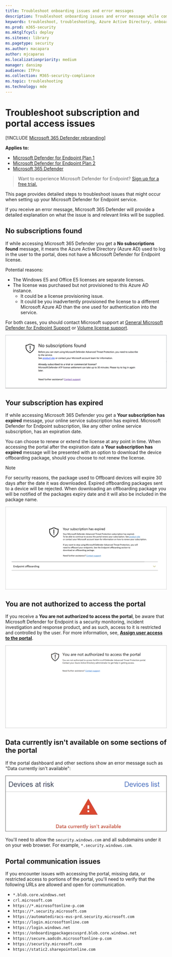 ```yaml
---
title: Troubleshoot onboarding issues and error messages
description: Troubleshoot onboarding issues and error message while completing setup of Microsoft Defender for Endpoint.
keywords: troubleshoot, troubleshooting, Azure Active Directory, onboarding, error message, error messages, microsoft defender for endpoint
ms.prod: m365-security
ms.mktglfcycl: deploy
ms.sitesec: library
ms.pagetype: security
ms.author: macapara
author: mjcaparas
ms.localizationpriority: medium
manager: dansimp
audience: ITPro
ms.collection: M365-security-compliance
ms.topic: troubleshooting
ms.technology: mde
---
```


# Troubleshoot subscription and portal access issues

[!INCLUDE [Microsoft 365 Defender rebranding](../../includes/microsoft-defender.md)]

**Applies to:**

- [Microsoft Defender for Endpoint Plan 1](https://go.microsoft.com/fwlink/p/?linkid=2154037)
- [Microsoft Defender for Endpoint Plan 2](https://go.microsoft.com/fwlink/p/?linkid=2154037)
- [Microsoft 365 Defender](https://go.microsoft.com/fwlink/?linkid=2118804)

> Want to experience Microsoft Defender for Endpoint? [Sign up for a free trial.](https://signup.microsoft.com/create-account/signup?products=7f379fee-c4f9-4278-b0a1-e4c8c2fcdf7e&ru=https://aka.ms/MDEp2OpenTrial?ocid=docs-wdatp-troublshootonboarding-abovefoldlink)

This page provides detailed steps to troubleshoot issues that might occur when setting up your Microsoft Defender for Endpoint service.

If you receive an error message, Microsoft 365 Defender will provide a detailed explanation on what the issue is and relevant links will be supplied.

## No subscriptions found

If while accessing Microsoft 365 Defender you get a **No subscriptions found** message, it means the Azure Active Directory (Azure AD) used to log in the user to the portal, does not have a Microsoft Defender for Endpoint license.

Potential reasons:

- The Windows E5 and Office E5 licenses are separate licenses.
- The license was purchased but not provisioned to this Azure AD instance.
  - It could be a license provisioning issue.
  - It could be you inadvertently provisioned the license to a different Microsoft Azure AD than the one used for authentication into the service.

For both cases, you should contact Microsoft support at [General Microsoft Defender for Endpoint Support](https://support.microsoft.com/getsupport?wf=0&tenant=ClassicCommercial&oaspworkflow=start_1.0.0.0&locale=en-us&supportregion=en-us&pesid=16055&ccsid=636419533611396913) or
[Volume license support](https://www.microsoft.com/licensing/servicecenter/Help/Contact.aspx).

![Image of no subscriptions found.](images/atp-no-subscriptions-found.png)

## Your subscription has expired

If while accessing Microsoft 365 Defender you get a **Your subscription has expired** message, your online service subscription has expired. Microsoft Defender for Endpoint subscription, like any other online service subscription, has an expiration date.

You can choose to renew or extend the license at any point in time. When accessing the portal after the expiration date a **Your subscription has expired** message will be presented with an option to download the device offboarding package, should you choose to not renew the license.

> [!NOTE]
> For security reasons, the package used to Offboard devices will expire 30 days after the date it was downloaded. Expired offboarding packages sent to a device will be rejected. When downloading an offboarding package you will be notified of the packages expiry date and it will also be included in the package name.

![Image of subscription expired.](images/atp-subscription-expired.png)

## You are not authorized to access the portal

If you receive a **You are not authorized to access the portal**, be aware that Microsoft Defender for Endpoint is a security monitoring, incident investigation and response product, and as such, access to it is restricted and controlled by the user.
For more information, see, [**Assign user access to the portal**](/windows/threat-protection/windows-defender-atp/assign-portal-access-windows-defender-advanced-threat-protection).

![Image of not authorized to access portal.](images/atp-not-authorized-to-access-portal.png)

## Data currently isn't available on some sections of the portal

If the portal dashboard and other sections show an error message such as "Data currently isn't available":

![Image of data currently isn't available.](images/atp-data-not-available.png)

You'll need to allow the `security.windows.com` and all subdomains under it on your web browser. For example, `*.security.windows.com`.

## Portal communication issues

If you encounter issues with accessing the portal, missing data, or restricted access to portions of the portal, you'll need to verify that the following URLs are allowed and open for communication.

- `*.blob.core.windows.net`
- `crl.microsoft.com`
- `https://*.microsoftonline-p.com`
- `https://*.security.microsoft.com`
- `https://automatediracs-eus-prd.security.microsoft.com`
- `https://login.microsoftonline.com`
- `https://login.windows.net`
- `https://onboardingpackagescusprd.blob.core.windows.net`
- `https://secure.aadcdn.microsoftonline-p.com`
- `https://security.microsoft.com`
- `https://static2.sharepointonline.com`
